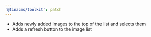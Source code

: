 ```yaml
---
'@tinacms/toolkit': patch
---
```


- Adds newly added images to the top of the list and selects them
- Adds a refresh button to the image list
  
